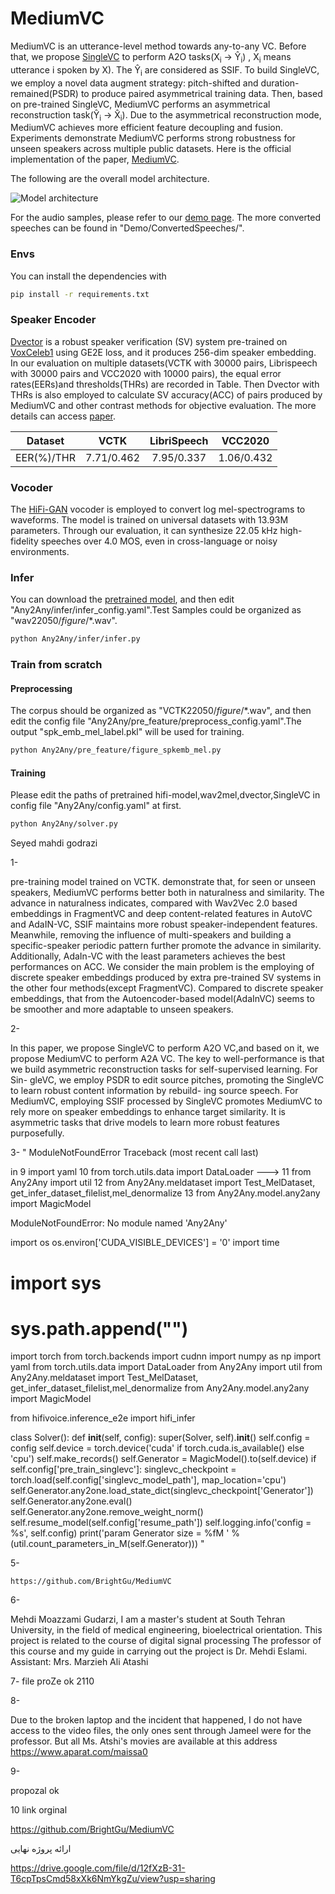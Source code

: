 # MediumVC
MediumVC is an utterance-level method towards any-to-any VC. Before that, we propose [SingleVC](https://github.com/BrightGu/SingleVC) to perform A2O tasks(X<sub>i</sub> → Ŷ<sub>i</sub>) , X<sub>i</sub> means utterance i spoken by X). The Ŷ<sub>i</sub> are considered as SSIF. To build SingleVC, we employ a novel data augment strategy: pitch-shifted and duration-remained(PSDR) to produce paired asymmetrical training data. Then, based on pre-trained SingleVC, MediumVC performs an asymmetrical reconstruction task(Ŷ<sub>i</sub> → X̂<sub>i</sub>). Due to the asymmetrical reconstruction mode, MediumVC achieves more efficient feature decoupling and fusion. Experiments demonstrate MediumVC performs strong robustness for unseen speakers across multiple public datasets.
Here is the official implementation of the paper, [MediumVC](http://arxiv.org/abs/2110.02500).


The following are the overall model architecture.

![Model architecture](Demo/image/mediumvc.png)

For the audio samples, please refer to our [demo page](https://brightgu.github.io/MediumVC/). The more converted speeches can be found in "Demo/ConvertedSpeeches/".

### Envs
You can install the dependencies with
```bash
pip install -r requirements.txt
```

### Speaker Encoder
[Dvector](https://github.com/yistLin/dvector)  is a robust  speaker verification (SV) system pre-trained on [VoxCeleb1](https://www.robots.ox.ac.uk/~vgg/data/voxceleb/vox1.html)  using GE2E loss, and it  produces 256-dim speaker embedding. In our evaluation on multiple datasets(VCTK with 30000 pairs, Librispeech with 30000 pairs and VCC2020 with 10000 pairs), the equal error rates(EERs)and thresholds(THRs) are recorded in Table. Then Dvector with THRs is also employed to calculate SV accuracy(ACC) of pairs produced by MediumVC and other contrast methods for objective evaluation. The more details can access [paper](http://arxiv.org/abs/2110.02500).

| Dataset | VCTK | LibriSpeech | VCC2020 |
| :------:| :------: | :------: |:------: |
| EER(%)/THR | 7.71/0.462 | 7.95/0.337 |1.06/0.432 |

### Vocoder
The [HiFi-GAN](https://github.com/jik876/hifi-gan) vocoder is employed to convert log mel-spectrograms to waveforms. The model is trained on universal datasets with 13.93M parameters. Through our evaluation, it can synthesize 22.05 kHz high-fidelity speeches over 4.0 MOS, even in cross-language or noisy environments.

### Infer
You can download the [pretrained model](https://drive.google.com/file/d/1mMSLYdHZZ9PtJo6kceMO2483TxKXgLa_/view?usp=sharing), and then edit "Any2Any/infer/infer_config.yaml".Test Samples could be organized  as "wav22050/$figure$/*.wav". 
```bash
python Any2Any/infer/infer.py
```
### Train from scratch

####  Preprocessing
The corpus should be organized as "VCTK22050/$figure$/*.wav", and then edit the config file "Any2Any/pre_feature/preprocess_config.yaml".The output "spk_emb_mel_label.pkl" will be used for training.
```bash
python Any2Any/pre_feature/figure_spkemb_mel.py
```
#### Training
Please edit the paths of pretrained  hifi-model,wav2mel,dvector,SingleVC in config file "Any2Any/config.yaml" at first.
```bash
python Any2Any/solver.py
```

Seyed mahdi godrazi

1- 

pre-training model trained on VCTK. 
demonstrate that, for seen or unseen speakers, MediumVC
performs better both in naturalness and similarity. The advance in naturalness indicates, compared with Wav2Vec
2.0 based embeddings in FragmentVC and deep content-related
features in AutoVC and AdaIN-VC, SSIF maintains more robust speaker-independent features. Meanwhile, removing the 
influence of multi-speakers and building a specific-speaker
periodic pattern further promote the advance in similarity.
Additionally, AdaIn-VC with the least parameters achieves the best performances on ACC.
We consider the main problem is the employing of discrete speaker embeddings produced by extra pre-trained SV systems in the other four
methods(except FragmentVC). Compared to discrete speaker embeddings, that from the Autoencoder-based model(AdaInVC)
seems to be smoother and more adaptable to unseen speakers.

2- 

In this paper, we propose SingleVC to perform A2O VC,and based on it, we propose MediumVC to perform A2A
VC. The key to well-performance is that we build asymmetric reconstruction tasks for self-supervised learning. For Sin-
gleVC, we employ PSDR to edit source pitches, promoting the SingleVC to learn robust content information by rebuild-
ing source speech. For MediumVC, employing SSIF processed by SingleVC promotes MediumVC to rely more on
speaker embeddings to enhance target similarity. It is asymmetric tasks that drive models to learn more robust features
purposefully.


3-
"
ModuleNotFoundError                       Traceback (most recent call last)

<ipython-input-1-cccb1023891d> in <module>
      9 import yaml
     10 from torch.utils.data import DataLoader
---> 11 from Any2Any import util
     12 from Any2Any.meldataset import Test_MelDataset, get_infer_dataset_filelist,mel_denormalize
     13 from Any2Any.model.any2any import MagicModel

ModuleNotFoundError: No module named 'Any2Any'


import os
os.environ['CUDA_VISIBLE_DEVICES'] = '0'
import time
# import sys
# sys.path.append("")
import torch
from torch.backends import cudnn
import numpy as np
import yaml
from torch.utils.data import DataLoader
from Any2Any import util
from Any2Any.meldataset import Test_MelDataset, get_infer_dataset_filelist,mel_denormalize
from Any2Any.model.any2any import MagicModel
	
from hifivoice.inference_e2e import  hifi_infer


class Solver():
	def __init__(self, config):
		super(Solver, self).__init__()
		self.config = config
		self.device = torch.device('cuda' if torch.cuda.is_available() else 'cpu')
		self.make_records()
		self.Generator = MagicModel().to(self.device)
		if self.config['pre_train_singlevc']:
			singlevc_checkpoint = torch.load(self.config['singlevc_model_path'], map_location='cpu')
			self.Generator.any2one.load_state_dict(singlevc_checkpoint['Generator'])
			self.Generator.any2one.eval()
			self.Generator.any2one.remove_weight_norm()
		self.resume_model(self.config['resume_path'])
		self.logging.info('config = %s', self.config)
		print('param Generator size = %fM ' % (util.count_parameters_in_M(self.Generator)))
	"

	
5- 
	
	https://github.com/BrightGu/MediumVC
	
	
	
6-
	
Mehdi Moazzami Gudarzi, I am a master's student at South Tehran University, in the field of medical engineering, bioelectrical orientation.
This project is related to the course of digital signal processing
The professor of this course and my guide in carrying out the project is Dr. Mehdi Eslami.
Assistant: Mrs. Marzieh Ali Atashi

	
7- file proZe ok 
2110

	
8-
		
Due to the broken laptop and the incident that happened, I do not have access to the video files, the only ones sent through Jameel were for the professor.
But all Ms. Atshi's movies are available at this address
	https://www.aparat.com/maissa0
	
	
9-
	
propozal  ok 	

10
link orginal 

https://github.com/BrightGu/MediumVC


ارائه پروژه نهایی
	
	
https://drive.google.com/file/d/12fXzB-31-T6cpTpsCmd58xXk6NmYkgZu/view?usp=sharing
	
